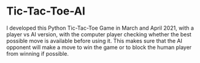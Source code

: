 # Tic-Tac-Toe-AI
I developed this Python Tic-Tac-Toe Game in March and April 2021, with a player vs AI version, with the computer player checking whether the best possible move is available before using it. This makes sure that the AI opponent will make a move to win the game or to block the human player from winning if possible.
